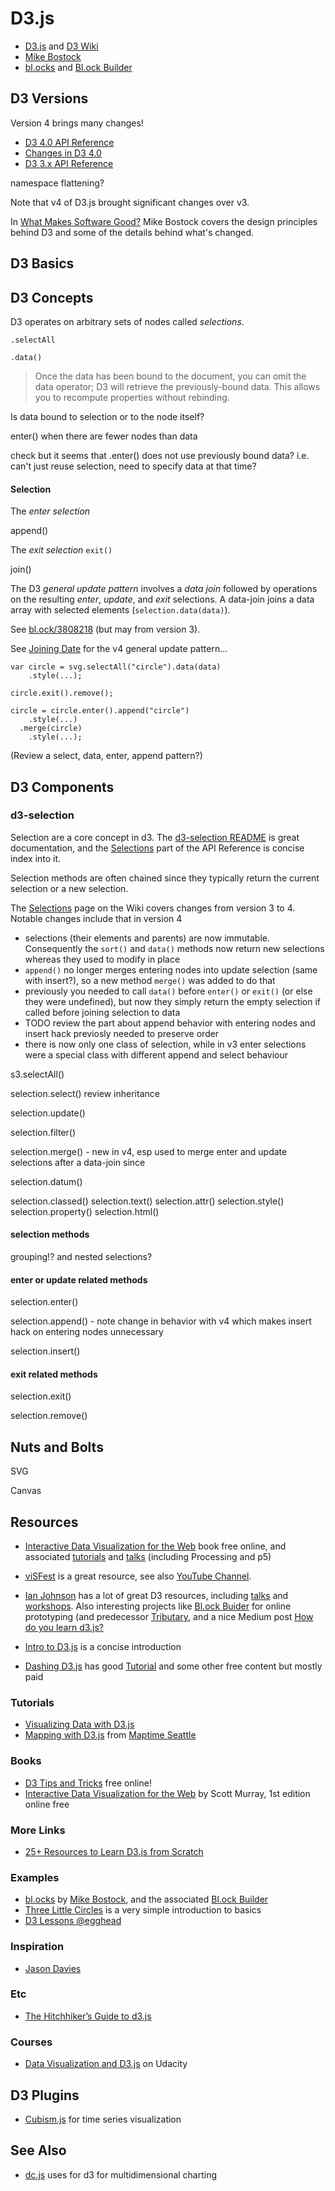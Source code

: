 # D3.js

* [D3.js](https://d3js.org/) and [D3 Wiki](https://github.com/d3/d3/wiki)
* [Mike Bostock](https://bost.ocks.org/mike/)
* [bl.ocks](https://bl.ocks.org/) and [Bl.ock Builder](http://blockbuilder.org/)

## D3 Versions

Version 4 brings many changes!

* [D3 4.0 API Reference](https://github.com/d3/d3/blob/master/API.md) 
* [Changes in D3 4.0](https://github.com/d3/d3/blob/master/CHANGES.md)
* [D3 3.x API Reference](https://github.com/d3/d3-3.x-api-reference/blob/master/API-Reference.md)

namespace flattening?

Note that v4 of D3.js brought significant changes over v3.

In [What Makes Software Good?](https://medium.com/@mbostock/what-makes-software-good-943557f8a488) Mike Bostock covers the design principles behind D3 and some of the details behind what's changed.


## D3 Basics



## D3 Concepts

D3 operates on arbitrary sets of nodes called *selections*.

`.selectAll`

`.data()`

> Once the data has been bound to the document, you can omit the data operator; D3 will retrieve the previously-bound data. This allows you to recompute properties without rebinding.

Is data bound to selection or to the node itself?

enter()
when there are fewer nodes than data

check but it seems that .enter() does not use previously bound data? i.e. can't just reuse selection, need to specify data at that time?


#### Selection


The *enter selection*

append()

The *exit selection*
`exit()`

join()


The D3 *general update pattern* involves a *data join* followed by operations on the resulting *enter*, *update*, and *exit* selections. A data-join joins a data array with selected elements (`selection.data(data)`). 

See [bl.ock/3808218](https://bl.ocks.org/mbostock/3808218 "General Update Pattern, I") (but may from version 3).

See [Joining Date](https://github.com/d3/d3-selection/blob/master/README.md#joining-data) for the v4 general update pattern...

    var circle = svg.selectAll("circle").data(data)
        .style(...);
        
    circle.exit().remove();
    
    circle = circle.enter().append("circle")
        .style(...)
      .merge(circle)
        .style(...);

(Review a select, data, enter, append pattern?)

## D3 Components

### d3-selection

Selection are a core concept in d3. The [d3-selection README](https://github.com/d3/d3-selection/blob/master/README.md) is great documentation, and the [Selections](https://github.com/d3/d3/blob/master/API.md#selections-d3-selection) part of the API Reference is concise index into it.

Selection methods are often chained since they typically return the current selection or a new selection.

The [Selections](https://github.com/d3/d3/wiki/Selections) page on the Wiki covers changes from version 3 to 4. Notable changes include that in version 4 

* selections (their elements and parents) are now immutable. Consequently the `sort()` and `data()` methods now return new selections whereas they used to modify in place
* `append()` no longer merges entering nodes into update selection (same with insert?), so a new method `merge()` was added to do that
* previously you needed to call `data()` before `enter()` or `exit()` (or else they were undefined), but now they simply return the empty selection if called before joining selection to data
* TODO review the part about append behavior with entering nodes and insert hack previosly needed to preserve order
* there is now only one class of selection, while in v3 enter selections were a special class with different append and select behaviour





s3.selectAll()

selection.select() review inheritance




selection.update()







selection.filter()

selection.merge() - new in v4, esp used to merge enter and update selections after a data-join since 

selection.datum()

selection.classed()
selection.text()
selection.attr()
selection.style()
selection.property()
selection.html()

#### selection methods

grouping!? and nested selections?


#### enter or update related methods

selection.enter()

  selection.append() - note change in behavior with v4 which makes insert hack on entering nodes unnecessary
  
  selection.insert()

#### exit related methods

selection.exit()

  selection.remove()


## Nuts and Bolts

SVG

Canvas


## Resources

* [Interactive Data Visualization for the Web](http://chimera.labs.oreilly.com/books/1230000000345) book free online, and associated [tutorials](http://alignedleft.com/tutorials/d3/) and [talks](http://alignedleft.com/talks) (including Processing and p5)
* [viSFest](http://visfest.com/) is a great resource, see also [YouTube Channel](https://www.youtube.com/user/viSFestWest/).

* [Ian Johnson](https://enjalot.github.io/) has a lot of great D3 resources, including [talks](https://enjalot.github.io/talks/) and [workshops](https://enjalot.github.io/intro-d3/). Also interesting projects like [Bl.ock Buider](http://blockbuilder.org/) for online prototyping (and predecessor [Tributary](http://tributary.io/), and a nice Medium post [How do you learn d3.js?](https://medium.com/@enjalot/how-do-you-learn-d3-js-ccffc151419b)

* [Intro to D3.js](https://square.github.io/intro-to-d3/) is a concise introduction
* [Dashing D3.js](https://www.dashingd3js.com/) has good [Tutorial](https://www.dashingd3js.com/table-of-contents) and some other free content but mostly paid

### Tutorials

* [Visualizing Data with D3.js](https://uwdata.github.io/d3-tutorials/)
* [Mapping with D3.js](https://maptimesea.github.io/2017/04/04/d3-mapping-II.html) from [Maptime Seattle](https://maptimesea.github.io/)

### Books

* [D3 Tips and Tricks](https://leanpub.com/D3-Tips-and-Tricks/read) free online!
* [Interactive Data Visualization for the Web](http://chimera.labs.oreilly.com/books/1230000000345) by Scott Murray, 1st edition online free

### More Links

* [25+ Resources to Learn D3.js from Scratch](https://blog.modeanalytics.com/learn-d3/)

### Examples

* [bl.ocks](https://bl.ocks.org/) by [Mike Bostock](https://bost.ocks.org/mike/), and the associated [Bl.ock Builder](http://blockbuilder.org/)
* [Three Little Circles](https://bost.ocks.org/mike/circles/) is a very simple introduction to basics
* [D3 Lessons @egghead](https://egghead.io/technologies/d3)

### Inspiration

* [Jason Davies](https://www.jasondavies.com/)

### Etc

* [The Hitchhiker’s Guide to d3.js](https://medium.com/@enjalot/the-hitchhikers-guide-to-d3-js-a8552174733a)

### Courses

* [Data Visualization and D3.js](https://www.udacity.com/course/data-visualization-and-d3js--ud507) on Udacity

## D3 Plugins

* [Cubism.js](https://square.github.io/cubism/) for time series visualization

## See Also

* [dc.js](https://dc-js.github.io/dc.js/) uses for d3 for multidimensional charting
